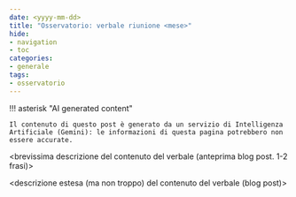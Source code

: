 ```yaml
---
date: <yyyy-mm-dd>
title: "Osservatorio: verbale riunione <mese>"
hide:
- navigation
- toc
categories:
- generale
tags:
- osservatorio
---
```


!!! asterisk "AI generated content"

    Il contenuto di questo post è generato da un servizio di Intelligenza Artificiale (Gemini): le informazioni di questa pagina potrebbero non essere accurate.

<brevissima descrizione del contenuto del verbale (anteprima blog post. 1-2 frasi)>

<!-- more -->

<descrizione estesa (ma non troppo) del contenuto del verbale (blog post)>